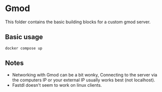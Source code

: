 # Gmod

This folder contains the basic building blocks for a custom gmod server.

## Basic usage

```shell
docker compose up
```

## Notes

- Networking with Gmod can be a bit wonky, Connecting to the server via the computers IP or your external IP usually works best (not localhost).
- Fastdl doesn't seem to work on linux clients.
